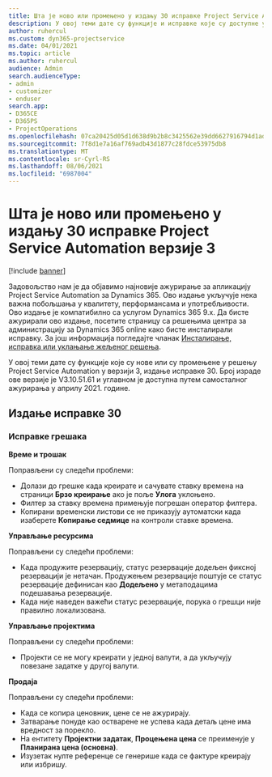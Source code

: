 ```yaml
---
title: Шта је ново или промењено у издању 30 исправке Project Service Automation верзије 3
description: У овој теми дате су функције и исправке које су доступне у издању 30 исправке за Project Service Automation верзије 3.
author: ruhercul
ms.custom: dyn365-projectservice
ms.date: 04/01/2021
ms.topic: article
ms.author: ruhercul
audience: Admin
search.audienceType:
- admin
- customizer
- enduser
search.app:
- D365CE
- D365PS
- ProjectOperations
ms.openlocfilehash: 07ca20425d05d1d638d9b2b8c3425562e39dd6627916794d1ad8441f00658459
ms.sourcegitcommit: 7f8d1e7a16af769adb43d1877c28fdce53975db8
ms.translationtype: MT
ms.contentlocale: sr-Cyrl-RS
ms.lasthandoff: 08/06/2021
ms.locfileid: "6987004"
---
```

# <a name="whats-new-or-changed-in-project-service-automation-update-release-30-v3"></a>Шта је ново или промењено у издању 30 исправке Project Service Automation верзије 3

[!include [banner](../includes/psa-now-project-operations.md)]

Задовољство нам је да објавимо најновије ажурирање за апликацију Project Service Automation за Dynamics 365. Ово издање укључује нека важна побољшања у квалитету, перформансама и употребљивости. Ово издање је компатибилно са услугом Dynamics 365 9.x. Да бисте ажурирали ово издање, посетите страницу са решењима центра за администрацију за Dynamics 365 online како бисте инсталирали исправку. За још информација погледајте чланак [Инсталирање, исправка или уклањање жељеног решења](/power-platform/admin/install-remove-preferred-solution.md).

У овој теми дате су функције које су нове или су промењене у решењу Project Service Automation у верзији 3, издање исправке 30. Број израде ове верзије је V3.10.51.61 и углавном је доступна путем самосталног ажурирања у априлу 2021. године.

## <a name="update-release-30"></a>Издање исправке 30

### <a name="bug-fixes"></a>Исправке грешака

**Време и трошак**

Поправљени су следећи проблеми:

- Долази до грешке када креирате и сачувате ставку времена на страници **Брзо креирање** ако је поље **Улога** уклоњено.
- Филтер за ставку времена примењује погрешан оператор филтера.
- Копирани временски листови се не приказују аутоматски када изаберете **Копирање седмице** на контроли ставке времена.

**Управљање ресурсима**

Поправљени су следећи проблеми:

- Када продужите резервацију, статус резервације додељен фиксној резервацији је нетачан. Продужењем резервације поштује се статус резервације дефинисан као **Додељено** у метаподацима подешавања резервације.
- Када није наведен важећи статус резервације, порука о грешци није правилно локализована.

**Управљање пројектима**

Поправљени су следећи проблеми:

- Пројекти се не могу креирати у једној валути, а да укључују повезане задатке у другој валути.

**Продаја**

Поправљени су следећи проблеми:

- Када се копира ценовник, цене се не ажурирају.
- Затварање понуде као остварене не успева када детаљ цене има вредност за порекло.
- На ентитету **Пројектни задатак**, **Процењена цена** се преименује у **Планирана цена (основна)**.
- Изузетак нулте референце се генерише када се фактуре креирају или избришу.
